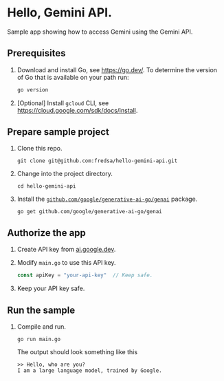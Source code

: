 # Hello, Gemini API.

Sample app showing how to access Gemini using the Gemini API.


## Prerequisites

1.  Download and install Go, see https://go.dev/. To determine the version of Go
    that is available on your path run:

    ```sh
    go version
    ```

1.  [Optional] Install `gcloud` CLI, see https://cloud.google.com/sdk/docs/install.


## Prepare sample project

1.  Clone this repo.

    ```shell
    git clone git@github.com:fredsa/hello-gemini-api.git
    ```

1.  Change into the project directory.

    ```shell
    cd hello-gemini-api
    ```

1.  Install the
    [`github.com/google/generative-ai-go/genai`](https://pkg.go.dev/github.com/google/generative-ai-go/genai)
    package.

    ```shell
    go get github.com/google/generative-ai-go/genai
    ```


## Authorize the app

1.  Create API key from [ai.google.dev](https://ai.google.dev/).

2.  Modify `main.go` to use this API key.

    ```go
    const apiKey = "your-api-key"  // Keep safe.
    ```

3. Keep your API key safe.


## Run the sample

1. Compile and run.

    ```shell
    go run main.go
    ```

    The output should look something like this
    ```none
    >> Hello, who are you?
    I am a large language model, trained by Google.
    ```